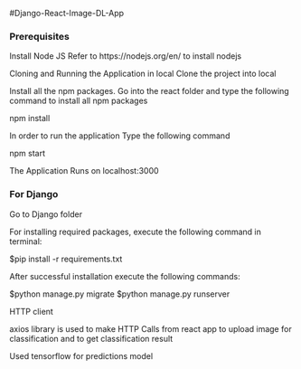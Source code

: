 #Django-React-Image-DL-App

<h3>Prerequisites</h3>
Install Node JS
Refer to https://nodejs.org/en/ to install nodejs

Cloning and Running the Application in local
Clone the project into local

Install all the npm packages. Go into the react folder and type the following command to install all npm packages

npm install

In order to run the application Type the following command

npm start

The Application Runs on localhost:3000

<h3>For Django</h3>

Go to Django folder

For installing required packages, execute the following command in terminal:

$pip install -r requirements.txt

After successful installation execute the following commands:

$python manage.py migrate
$python manage.py runserver

HTTP client 

axios library is used to make HTTP Calls from react app to upload image for classification and to get classification result

Used tensorflow for predictions model
